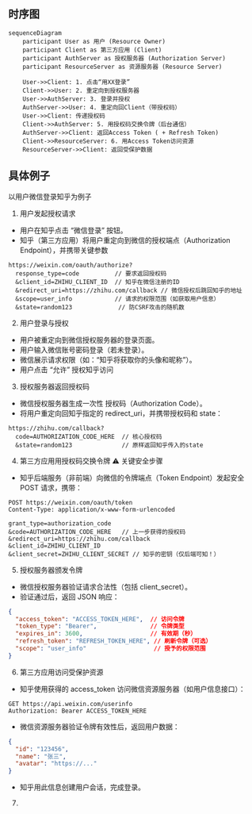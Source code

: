 ## 时序图

```mermaid
sequenceDiagram
    participant User as 用户 (Resource Owner)
    participant Client as 第三方应用 (Client)
    participant AuthServer as 授权服务器 (Authorization Server)
    participant ResourceServer as 资源服务器 (Resource Server)

    User->>Client: 1. 点击“用XX登录”
    Client->>User: 2. 重定向到授权服务器
    User->>AuthServer: 3. 登录并授权
    AuthServer->>User: 4. 重定向回Client（带授权码）
    User->>Client: 传递授权码
    Client->>AuthServer: 5. 用授权码交换令牌（后台通信）
    AuthServer->>Client: 返回Access Token ( + Refresh Token)
    Client->>ResourceServer: 6. 用Access Token访问资源
    ResourceServer->>Client: 返回受保护数据
```

## 具体例子
以用户微信登录知乎为例子

1. 用户发起授权请求
- 用户在知乎点击 “微信登录” 按钮。
- 知乎（第三方应用）将用户重定向到微信的授权端点（Authorization Endpoint），并携带关键参数
```http
https://weixin.com/oauth/authorize?
  response_type=code          // 要求返回授权码
  &client_id=ZHIHU_CLIENT_ID  // 知乎在微信注册的ID
  &redirect_uri=https://zhihu.com/callback // 微信授权后跳回知乎的地址
  &scope=user_info            // 请求的权限范围（如获取用户信息）
  &state=random123             // 防CSRF攻击的随机数
```

2. 用户登录与授权
- 用户被重定向到微信授权服务器的登录页面。
- 用户输入微信账号密码登录（若未登录）。
- 微信展示请求权限（如：“知乎将获取你的头像和昵称”）。
- 用户点击 “允许” 授权知乎访问

3. 授权服务器返回授权码
- 微信授权服务器生成一次性 授权码（Authorization Code）。
- 将用户重定向回知乎指定的 redirect_uri，并携带授权码和 state：
```http
https://zhihu.com/callback?
  code=AUTHORIZATION_CODE_HERE  // 核心授权码
  &state=random123              // 原样返回知乎传入的state
```

4. 第三方应用用授权码交换令牌 ⚠️ 关键安全步骤
- 知乎后端服务（非前端）向微信的令牌端点（Token Endpoint）发起安全 POST 请求，携带：
```http
POST https://weixin.com/oauth/token
Content-Type: application/x-www-form-urlencoded

grant_type=authorization_code
&code=AUTHORIZATION_CODE_HERE   // 上一步获得的授权码
&redirect_uri=https://zhihu.com/callback
&client_id=ZHIHU_CLIENT_ID
&client_secret=ZHIHU_CLIENT_SECRET // 知乎的密钥（仅后端可知！）
```

5. 授权服务器颁发令牌
- 微信授权服务器验证请求合法性（包括 client_secret）。
- 验证通过后，返回 JSON 响应：
```json
{
  "access_token": "ACCESS_TOKEN_HERE",  // 访问令牌
  "token_type": "Bearer",               // 令牌类型
  "expires_in": 3600,                   // 有效期（秒）
  "refresh_token": "REFRESH_TOKEN_HERE", // 刷新令牌（可选）
  "scope": "user_info"                   // 授予的权限范围
}
```

6. 第三方应用访问受保护资源
- 知乎使用获得的 access_token 访问微信资源服务器（如用户信息接口）：
```http
GET https://api.weixin.com/userinfo
Authorization: Bearer ACCESS_TOKEN_HERE
```
- 微信资源服务器验证令牌有效性后，返回用户数据：
```json
{
  "id": "123456",
  "name": "张三",
  "avatar": "https://..."
}
```
- 知乎用此信息创建用户会话，完成登录。

7. 